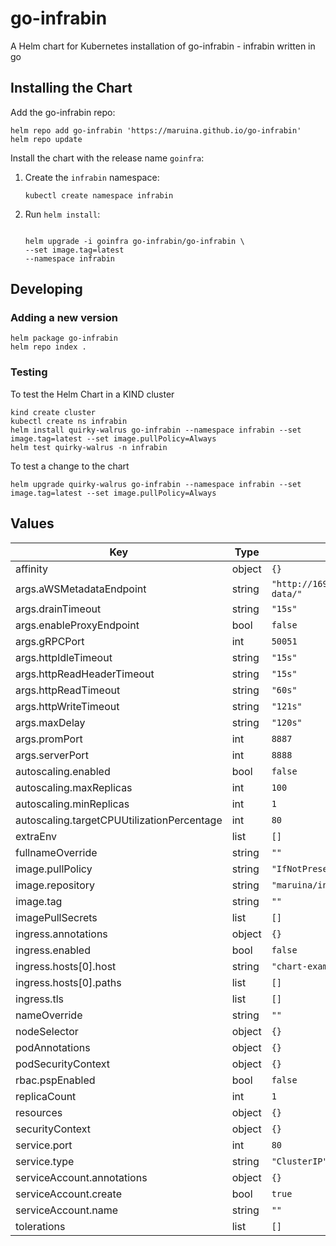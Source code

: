 # go-infrabin

A Helm chart for Kubernetes installation of go-infrabin - infrabin written in go

## Installing the Chart

Add the go-infrabin repo:

```console
helm repo add go-infrabin 'https://maruina.github.io/go-infrabin'
helm repo update
```

Install the chart with the release name `goinfra`:

1. Create the `infrabin` namespace:

    ```console
    kubectl create namespace infrabin
    ```

1. Run `helm install`:

    ```console

    helm upgrade -i goinfra go-infrabin/go-infrabin \
    --set image.tag=latest
    --namespace infrabin
    ```

## Developing

### Adding a new version

```console
helm package go-infrabin
helm repo index .
```

### Testing

To test the Helm Chart in a KIND cluster

```console
kind create cluster
kubectl create ns infrabin
helm install quirky-walrus go-infrabin --namespace infrabin --set image.tag=latest --set image.pullPolicy=Always
helm test quirky-walrus -n infrabin
```

To test a change to the chart

```console
helm upgrade quirky-walrus go-infrabin --namespace infrabin --set image.tag=latest --set image.pullPolicy=Always
```

## Values

| Key | Type | Default | Description |
|-----|------|---------|-------------|
| affinity | object | `{}` |  |
| args.aWSMetadataEndpoint | string | `"http://169.254.169.254/latest/meta-data/"` |  |
| args.drainTimeout | string | `"15s"` |  |
| args.enableProxyEndpoint | bool | `false` |  |
| args.gRPCPort | int | `50051` |  |
| args.httpIdleTimeout | string | `"15s"` |  |
| args.httpReadHeaderTimeout | string | `"15s"` |  |
| args.httpReadTimeout | string | `"60s"` |  |
| args.httpWriteTimeout | string | `"121s"` |  |
| args.maxDelay | string | `"120s"` |  |
| args.promPort | int | `8887` |  |
| args.serverPort | int | `8888` |  |
| autoscaling.enabled | bool | `false` |  |
| autoscaling.maxReplicas | int | `100` |  |
| autoscaling.minReplicas | int | `1` |  |
| autoscaling.targetCPUUtilizationPercentage | int | `80` |  |
| extraEnv | list | `[]` |  |
| fullnameOverride | string | `""` |  |
| image.pullPolicy | string | `"IfNotPresent"` |  |
| image.repository | string | `"maruina/infrabin-connect"` |  |
| image.tag | string | `""` |  |
| imagePullSecrets | list | `[]` |  |
| ingress.annotations | object | `{}` |  |
| ingress.enabled | bool | `false` |  |
| ingress.hosts[0].host | string | `"chart-example.local"` |  |
| ingress.hosts[0].paths | list | `[]` |  |
| ingress.tls | list | `[]` |  |
| nameOverride | string | `""` |  |
| nodeSelector | object | `{}` |  |
| podAnnotations | object | `{}` |  |
| podSecurityContext | object | `{}` |  |
| rbac.pspEnabled | bool | `false` |  |
| replicaCount | int | `1` |  |
| resources | object | `{}` |  |
| securityContext | object | `{}` |  |
| service.port | int | `80` |  |
| service.type | string | `"ClusterIP"` |  |
| serviceAccount.annotations | object | `{}` |  |
| serviceAccount.create | bool | `true` |  |
| serviceAccount.name | string | `""` |  |
| tolerations | list | `[]` |  |
